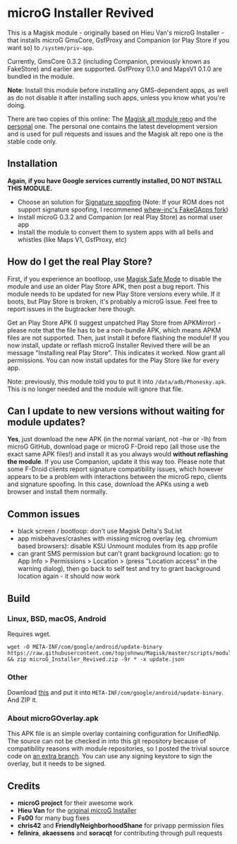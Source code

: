 # microG Installer Revived

This is a Magisk module - originally based on Hieu Van's microG Installer - that installs microG GmsCore, GsfProxy and Companion (or Play Store if you want so) to `/system/priv-app`.

Currently, GmsCore 0.3.2 (including Companion, previously known as FakeStore) and earlier are supported. GsfProxy 0.1.0 and MapsV1 0.1.0 are bundled in the module.

**Note**: Install this module before installing any GMS-dependent apps, as well as do not disable it after installing such apps, unless you know what you're doing.

There are two copies of this online: The [Magisk alt module repo](https://github.com/Magisk-Modules-Alt-Repo/microG_Installer) and the [personal](https://github.com/nift4/microg_installer) one. The personal one contains the latest development version and is used for pull requests and issues and the Magisk alt repo one is the stable code only.

## Installation
**Again, if you have Google services currently installed, DO NOT INSTALL THIS MODULE.**
- Choose an solution for [Signature spoofing](https://github.com/microg/android_packages_apps_GmsCore/wiki/Signature-Spoofing) (Note: If your ROM does not support signature spoofing, I recommened [whew-inc's FakeGApps fork](https://github.com/whew-inc/FakeGApps/releases))
- Install microG 0.3.2 and Companion (or real Play Store) as normal user app
- Install the module to convert them to system apps with all bells and whistles (like Maps V1, GsfProxy, etc)

## How do I get the real Play Store?

First, if you experience an bootloop, use [Magisk Safe Mode](https://topjohnwu.github.io/Magisk/faq.html#q-i-installed-a-module-and-it-bootlooped-my-device-help) to disable the module and use an older Play Store APK, then post a bug report. This module needs to be updated for new Play Store versions every while. If it boots, but Play Store is broken, it's probably a microG issue. Feel free to report issues in the bugtracker here though.

Get an Play Store APK (I suggest unpatched Play Store from APKMirror) - please note that the file has to be a non-bundle APK, which means APKM files are not supported. Then, just install it before flashing the module! If you now install, update or reflash microG Installer Revived there will be an message "Installing real Play Store". This indicates it worked. Now grant all permissions. You can now install updates for the Play Store like for every app.

Note: previously, this module told you to put it into `/data/adb/Phonesky.apk`. This is no longer needed and the module will ignore that file.

## Can I update to new versions without waiting for module updates?

**Yes**, just download the new APK (in the normal variant, not -hw or -lh) from microG GitHub, download page or microG F-Droid repo (all those use the exact same APK files!) and install it as you always would **without reflashing the module**. If you use Companion, update it this way too. Please note that some F-Droid clients report signature compatibility issues, which however appears to be a problem with interactions between the microG repo, clients and signature spoofing. In this case, download the APKs using a web browser and install them normally.

## Common issues

- black screen / bootloop: don't use Magisk Delta's SuList
- app misbehaves/crashes with missing microg overlay (eg. chromium based browsers): disable KSU Unmount modules from its app profile
- can grant SMS permission but can't grant background location: go to App Info > Permissions > Location > (press "Location access" in the warning dialog), then go back to self test and try to grant background location again - it should now work

## Build

### Linux, BSD, macOS, Android
Requires wget.

    wget -O META-INF/com/google/android/update-binary https://raw.githubusercontent.com/topjohnwu/Magisk/master/scripts/module_installer.sh && zip microG_Installer_Revived.zip -9r * -x update.json


### Other
Download [this](https://raw.githubusercontent.com/topjohnwu/Magisk/master/scripts/module_installer.sh) and put it into `META-INF/com/google/android/update-binary`. And ZIP it.

### About microGOverlay.apk
This APK file is an simple overlay containing configuration for UnifiedNlp. The source can not be checked in into this git repository because of compatibility reasons with module repositories, so I posted the trivial source code on [an extra branch](https://github.com/nift4/microg_installer_revived/tree/overlay). You can use any signing keystore to sign the overlay, but it needs to be signed.

## Credits

- **microG project** for their awesome work
- **Hieu Van** for the [original microG Installer](https://github.com/nift4/microg_installer_revived/tree/23de13101d8dd5807f713d0cace4a565478c6cfd)
- **Fs00** for many bug fixes
- **chris42** and **FriendlyNeighborhoodShane** for privapp permission files
- **felinira**, **akaessens** and **soracqt** for contributing through pull requests
